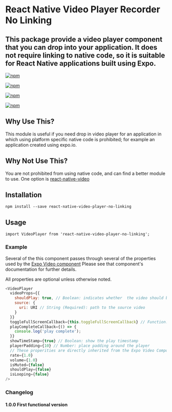 # React Native Video Player Recorder No Linking

## This package provide a video player component that you can drop into your application. It does not require linking to native code, so it is suitable for React Native applications built using Expo.

[![npm](https://img.shields.io/npm/v/react-native-video-player-no-linking.svg)](https://www.npmjs.com/package/react-native-video-player-no-linking)

[![npm](https://img.shields.io/npm/dm/react-native-video-player-no-linking.svg)](https://www.npmjs.com/package/react-native-video-player-no-linking)

[![npm](https://img.shields.io/npm/dt/react-native-video-player-no-linking.svg)](https://www.npmjs.com/package/react-native-video-player-no-linking)

[![npm](https://img.shields.io/npm/l/react-native-video-player-no-linking.svg)](https://github.com/react-native-component/react-native-video-player-no-linking/blob/master/LICENSE)

## Why Use This?

This module is useful if you need drop in video player for an application in which using platform specific native code is prohibited; for example an application created using expo.io.

## Why Not Use This?

You are not prohibited from using native code, and can find a better module to use. One option is [react-native-video](https://github.com/react-native-community/react-native-video#readme)

## Installation

`npm install --save react-native-video-player-no-linking`

## Usage

`import VideoPlayer from 'react-native-video-player-no-linking';`

### Example

Several of the this component passes through several of the properties used by the [Expo Video component](https://docs.expo.io/versions/latest/sdk/video) Please see that component's documentation for further details.

All properties are optional unless otherwise noted.

```javascript
<VideoPlayer
  videoProps={{
    shouldPlay: true, // Boolean: indicates whether  the video should begin playing immediately
    source: {
      uri: URI // String (Required): path to the source video
    }
  }}
  toggleFullScreenCallback={this.toggleFullScreenCallback} // Function: callback function called when the user selects fulscreen video.  Use this callback to hide components that should not be displayed in fullscreen mode
  playCompleteCallback={() => {
    console.log('play complete');
  }}
  showTimeStamp={true} // Boolean: show the play timestamp
  playerPadding={10} // Number: place padding around the player
  // These properities are directly inherited from the Expo Video Component
  rate={1.0}
  volume={1.0}
  isMuted={false}
  shouldPlay={false}
  isLooping={false}
/>
```

### Changelog

#### 1.0.0 First functional version
